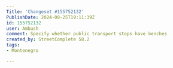 ```yaml
---
Title: 'Changeset #155752132'
PublishDate: 2024-08-25T19:11:39Z
id: 155752132
user: Ambush
comment: Specify whether public transport stops have benches
created_by: StreetComplete 58.2
tags:
- Montenegro

---
```

